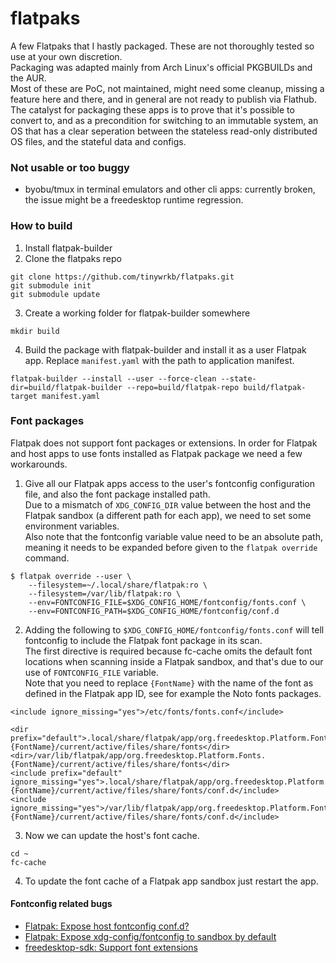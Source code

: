 # flatpaks

A few Flatpaks that I hastly packaged. These are not thoroughly tested so use at your own discretion.  
Packaging was adapted mainly from Arch Linux's official PKGBUILDs and the AUR.  
Most of these are PoC, not maintained, might need some cleanup, missing a feature here and there,
and in general are not ready to publish via Flathub.  
The catalyst for packaging these apps is to prove that it's possible to convert to, and as a precondition
for switching to an immutable system, an OS that has a clear seperation between the stateless
read-only distributed OS files, and the stateful data and configs.

### Not usable or too buggy

* byobu/tmux in terminal emulators and other cli apps: currently broken, the issue might be a freedesktop runtime regression.

### How to build

1. Install flatpak-builder
2. Clone the flatpaks repo
```
git clone https://github.com/tinywrkb/flatpaks.git
git submodule init
git submodule update
```
3. Create a working folder for flatpak-builder somewhere
```
mkdir build
```
4. Build the package with flatpak-builder and install it as a user Flatpak app. Replace `manifest.yaml` with the path to application manifest.
```
flatpak-builder --install --user --force-clean --state-dir=build/flatpak-builder --repo=build/flatpak-repo build/flatpak-target manifest.yaml
```

### Font packages

Flatpak does not support font packages or extensions. In order for Flatpak and host apps to use fonts installed as Flatpak package we need a few workarounds.


1. Give all our Flatpak apps access to the user's fontconfig configuration file, and also the font package installed path.  
Due to a mismatch of `XDG_CONFIG_DIR` value between the host and the Flatpak sandbox (a different path for each app), we need to set some environment variables.  
Also note that the fontconfig variable value need to be an absolute path, meaning it needs to be expanded before given to the `flatpak override` command.
```
$ flatpak override --user \
    --filesystem=~/.local/share/flatpak:ro \
    --filesystem=/var/lib/flatpak:ro \
    --env=FONTCONFIG_FILE=$XDG_CONFIG_HOME/fontconfig/fonts.conf \
    --env=FONTCONFIG_PATH=$XDG_CONFIG_HOME/fontconfig/conf.d
```

2. Adding the following to `$XDG_CONFIG_HOME/fontconfig/fonts.conf` will tell fontconfig to include the Flatpak font package in its scan.  
The first directive is required because fc-cache omits the default font locations when scanning inside a Flatpak sandbox, and that's due to our use of `FONTCONFIG_FILE` variable.  
Note that you need to replace `{FontName}` with the name of the font as defined in the Flatpak app ID, see for example the Noto fonts packages.

```
<include ignore_missing="yes">/etc/fonts/fonts.conf</include>

<dir prefix="default">.local/share/flatpak/app/org.freedesktop.Platform.Fonts.{FontName}/current/active/files/share/fonts</dir>
<dir>/var/lib/flatpak/app/org.freedesktop.Platform.Fonts.{FontName}/current/active/files/share/fonts</dir>
<include prefix="default" ignore_missing="yes">.local/share/flatpak/app/org.freedesktop.Platform.Fonts.{FontName}/current/active/files/share/fonts/conf.d</include>
<include ignore_missing="yes">/var/lib/flatpak/app/org.freedesktop.Platform.Fonts.{FontName}/current/active/files/share/fonts/conf.d</include>
```

3. Now we can update the host's font cache.

```
cd ~
fc-cache
```

4. To update the font cache of a Flatpak app sandbox just restart the app.

#### Fontconfig related bugs

* [Flatpak: Expose host fontconfig conf.d?](https://github.com/flatpak/flatpak/issues/1563)
* [Flatpak: Expose xdg-config/fontconfig to sandbox by default](https://github.com/flatpak/flatpak/issues/3947)
* [freedesktop-sdk: Support font extensions](https://gitlab.com/freedesktop-sdk/freedesktop-sdk/-/issues/1141)
